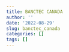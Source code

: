 ```yaml
---
title: BANCTEC CANADA
author: ''
date: '2022-08-29'
slug: banctec_canada
categories: []
tags: []
---
```


